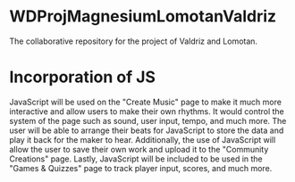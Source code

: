 # WDProjMagnesiumLomotanValdriz
The collaborative repository for the project of Valdriz and Lomotan.

# Incorporation of JS

JavaScript will be used on the "Create Music" page to make it much more interactive and allow users to make their own rhythms. It would control the system of the page such as sound, user input, tempo, and much more. The user will be able to arrange their beats for JavaScript to store the data and play it back for the maker to hear. Additionally, the use of JavaScript will allow the user to save their own work and upload it to the "Community Creations" page. Lastly, JavaScript will be included to be used in the "Games & Quizzes" page to track player input, scores, and much more.
